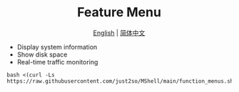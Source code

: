 <h1 align="center">
  Feature Menu
</h1>

<p align="center">
 <a href="docs/README.en.md">English</a> | <a href="README.md">简体中文</a>  
</p>

* Display system information
* Show disk space
* Real-time traffic monitoring
  
```shell
bash <(curl -Ls https://raw.githubusercontent.com/just2so/MShell/main/function_menus.sh)
```







